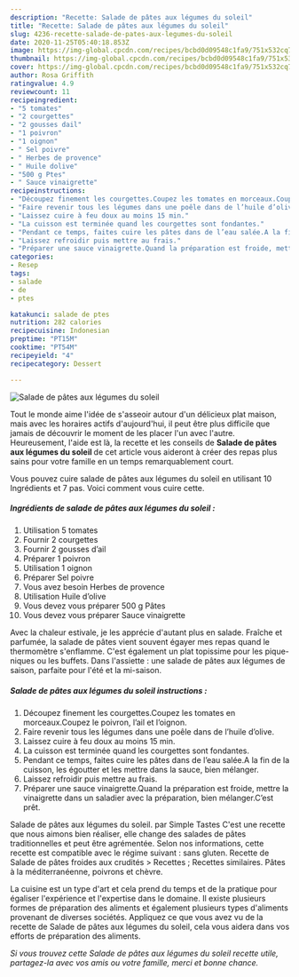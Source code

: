 ```yaml
---
description: "Recette: Salade de pâtes aux légumes du soleil"
title: "Recette: Salade de pâtes aux légumes du soleil"
slug: 4236-recette-salade-de-pates-aux-legumes-du-soleil
date: 2020-11-25T05:40:18.853Z
image: https://img-global.cpcdn.com/recipes/bcbd0d09548c1fa9/751x532cq70/salade-de-pates-aux-legumes-du-soleil-photo-principale-de-la-recette.jpg
thumbnail: https://img-global.cpcdn.com/recipes/bcbd0d09548c1fa9/751x532cq70/salade-de-pates-aux-legumes-du-soleil-photo-principale-de-la-recette.jpg
cover: https://img-global.cpcdn.com/recipes/bcbd0d09548c1fa9/751x532cq70/salade-de-pates-aux-legumes-du-soleil-photo-principale-de-la-recette.jpg
author: Rosa Griffith
ratingvalue: 4.9
reviewcount: 11
recipeingredient:
- "5 tomates"
- "2 courgettes"
- "2 gousses dail"
- "1 poivron"
- "1 oignon"
- " Sel poivre"
- " Herbes de provence"
- " Huile dolive"
- "500 g Ptes"
- " Sauce vinaigrette"
recipeinstructions:
- "Découpez finement les courgettes.Coupez les tomates en morceaux.Coupez le poivron, l’ail et l’oignon."
- "Faire revenir tous les légumes dans une poêle dans de l’huile d’olive."
- "Laissez cuire à feu doux au moins 15 min."
- "La cuisson est terminée quand les courgettes sont fondantes."
- "Pendant ce temps, faites cuire les pâtes dans de l’eau salée.A la fin de la cuisson, les égoutter et les mettre dans la sauce, bien mélanger."
- "Laissez refroidir puis mettre au frais."
- "Préparer une sauce vinaigrette.Quand la préparation est froide, mettre la vinaigrette dans un saladier avec la préparation, bien mélanger.C’est prêt."
categories:
- Resep
tags:
- salade
- de
- ptes

katakunci: salade de ptes 
nutrition: 282 calories
recipecuisine: Indonesian
preptime: "PT15M"
cooktime: "PT54M"
recipeyield: "4"
recipecategory: Dessert

---
```



![Salade de pâtes aux légumes du soleil](https://img-global.cpcdn.com/recipes/bcbd0d09548c1fa9/751x532cq70/salade-de-pates-aux-legumes-du-soleil-photo-principale-de-la-recette.jpg)

Tout le monde aime l'idée de s'asseoir autour d'un délicieux plat maison, mais avec les horaires actifs d'aujourd'hui, il peut être plus difficile que jamais de découvrir le moment de les placer l'un avec l'autre. Heureusement, l'aide est là, la recette et les conseils de <strong> Salade de pâtes aux légumes du soleil </strong> de cet article vous aideront à créer des repas plus sains pour votre famille en un temps remarquablement court.

<!--inarticleads1-->

Vous pouvez cuire salade de pâtes aux légumes du soleil en utilisant 10 Ingrédients et 7 pas. Voici comment vous cuire cette.

##### Ingrédients de salade de pâtes aux légumes du soleil :

1. Utilisation 5 tomates
1. Fournir 2 courgettes
1. Fournir 2 gousses d’ail
1. Préparer 1 poivron
1. Utilisation 1 oignon
1. Préparer  Sel poivre
1. Vous avez besoin  Herbes de provence
1. Utilisation  Huile d’olive
1. Vous devez vous préparer 500 g Pâtes
1. Vous devez vous préparer  Sauce vinaigrette


Avec la chaleur estivale, je les apprécie d&#39;autant plus en salade. Fraîche et parfumée, la salade de pâtes vient souvent égayer mes repas quand le thermomètre s&#39;enflamme. C&#39;est également un plat topissime pour les pique-niques ou les buffets. Dans l&#39;assiette : une salade de pâtes aux légumes de saison, parfaite pour l&#39;été et la mi-saison. 

<!--inarticleads2-->

##### Salade de pâtes aux légumes du soleil instructions :

1. Découpez finement les courgettes.Coupez les tomates en morceaux.Coupez le poivron, l’ail et l’oignon.
1. Faire revenir tous les légumes dans une poêle dans de l’huile d’olive.
1. Laissez cuire à feu doux au moins 15 min.
1. La cuisson est terminée quand les courgettes sont fondantes.
1. Pendant ce temps, faites cuire les pâtes dans de l’eau salée.A la fin de la cuisson, les égoutter et les mettre dans la sauce, bien mélanger.
1. Laissez refroidir puis mettre au frais.
1. Préparer une sauce vinaigrette.Quand la préparation est froide, mettre la vinaigrette dans un saladier avec la préparation, bien mélanger.C’est prêt.


Salade de pâtes aux légumes du soleil. par Simple Tastes C&#39;est une recette que nous aimons bien réaliser, elle change des salades de pâtes traditionnelles et peut être agrémentée. Selon nos informations, cette recette est compatible avec le régime suivant : sans gluten. Recette de Salade de pâtes froides aux crudités &gt; Recettes ; Recettes similaires. Pâtes à la méditerranéenne, poivrons et chèvre. 

<!--inarticleads1-->

<p>
La cuisine est un type d'art et cela prend du temps et de la pratique pour égaliser l'expérience et l'expertise dans le domaine. Il existe plusieurs formes de préparation des aliments et également plusieurs types d'aliments provenant de diverses sociétés. Appliquez ce que vous avez vu de la recette de Salade de pâtes aux légumes du soleil, cela vous aidera dans vos efforts de préparation des aliments.
</p>

<p>
<i>Si vous trouvez cette Salade de pâtes aux légumes du soleil recette utile, partagez-la avec vos amis ou votre famille, merci et bonne chance.</i>
</p>
